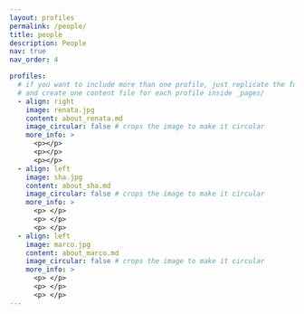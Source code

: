 ```yaml
---
layout: profiles
permalink: /people/
title: people
description: People
nav: true
nav_order: 4

profiles:
  # if you want to include more than one profile, just replicate the following block
  # and create one content file for each profile inside _pages/
  - align: right
    image: renata.jpg
    content: about_renata.md
    image_circular: false # crops the image to make it circular
    more_info: >
      <p></p>
      <p></p>
      <p></p>
  - align: left
    image: sha.jpg
    content: about_sha.md
    image_circular: false # crops the image to make it circular
    more_info: >
      <p> </p>
      <p> </p>
      <p> </p>
  - align: left
    image: marco.jpg
    content: about_marco.md
    image_circular: false # crops the image to make it circular
    more_info: >
      <p> </p>
      <p> </p>
      <p> </p>
---
```

